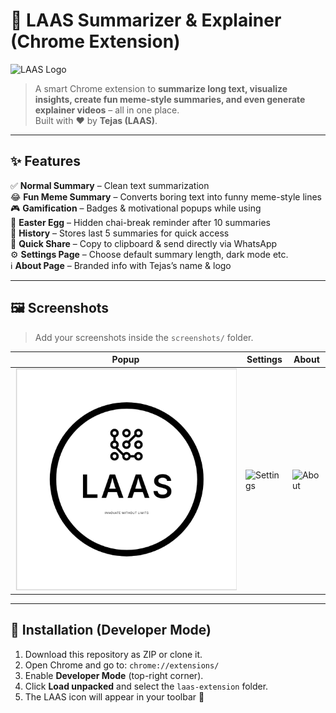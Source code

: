 # 🚀 LAAS Summarizer & Explainer (Chrome Extension)

<img src="icon.png" width="120" alt="LAAS Logo">

> A smart Chrome extension to **summarize long text, visualize insights, create fun meme-style summaries, and even generate explainer videos** – all in one place.  
> Built with ❤️ by **Tejas (LAAS)**.

---

## ✨ Features

✅ **Normal Summary** – Clean text summarization  
😂 **Fun Meme Summary** – Converts boring text into funny meme-style lines  
🎮 **Gamification** – Badges & motivational popups while using  
🥚 **Easter Egg** – Hidden chai-break reminder after 10 summaries  
📝 **History** – Stores last 5 summaries for quick access  
🚀 **Quick Share** – Copy to clipboard & send directly via WhatsApp  
⚙️ **Settings Page** – Choose default summary length, dark mode etc.  
ℹ️ **About Page** – Branded info with Tejas’s name & logo  

---

## 🖼️ Screenshots

> Add your screenshots inside the `screenshots/` folder.

| Popup | Settings | About |
|-------|----------|-------|
| ![Popup](screenshots/screenshot1.png) | ![Settings](screenshots/screenshot2.png) | ![About](screenshots/screenshot3.png) |

---

## 🔧 Installation (Developer Mode)

1. Download this repository as ZIP or clone it.
2. Open Chrome and go to: `chrome://extensions/`
3. Enable **Developer Mode** (top-right corner).
4. Click **Load unpacked** and select the `laas-extension` folder.
5. The LAAS icon will appear in your toolbar 🎉
